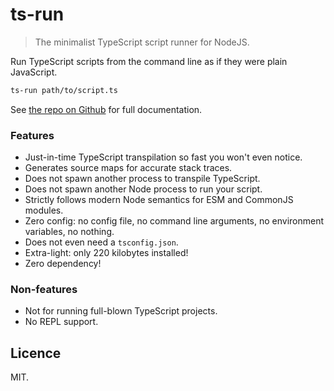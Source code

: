 # ts-run
> The minimalist TypeScript script runner for NodeJS.

Run TypeScript scripts from the command line as if they were plain JavaScript.

```sh
ts-run path/to/script.ts
```

See [the repo on Github](https://github.com/Septh/ts-run#readme) for full documentation.


### Features
- Just-in-time TypeScript transpilation so fast you won't even notice.
- Generates source maps for accurate stack traces.
- Does not spawn another process to transpile TypeScript.
- Does not spawn another Node process to run your script.
- Strictly follows modern Node semantics for ESM and CommonJS modules.
- Zero config: no config file, no command line arguments, no environment variables, no nothing.
- Does not even need a `tsconfig.json`.
- Extra-light: only 220 kilobytes installed!
- Zero dependency!

### Non-features
- Not for running full-blown TypeScript projects.
- No REPL support.


## Licence
MIT.
